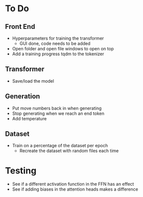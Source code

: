 # To Do

## Front End
* Hyperparameters for training the transformer
    * GUI done, code needs to be added
* Open folder and open file windows to open on top
* Add a training progress tqdm to the tokenizer

## Transformer
* Save/load the model

## Generation
* Put move numbers back in when generating
* Stop generating when we reach an end token
* Add temperature

## Dataset
* Train on a percentage of the dataset per epoch
    * Recreate the dataset with random files each time

# Testing
* See if a different activation function in the FFN has an effect
* See if adding biases in the attention heads makes a difference
